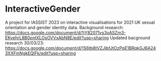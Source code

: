 # InteractiveGender
A project for IASSIST 2023 on interactive visualisations for 2021 UK sexual orientation and gender identity data. 
Background research: https://docs.google.com/document/d/1jY82071vs3oASZm3-EKvehrL8B0pntXLOsOVVxAbN8E/edit?usp=sharing 
Updated bacground research 30/03/23: https://docs.google.com/document/d/1S6tb8tVZJjbfJtOzPpE1BRqkGJ6A243XXFmNgkEQlFk/edit?usp=sharing 
